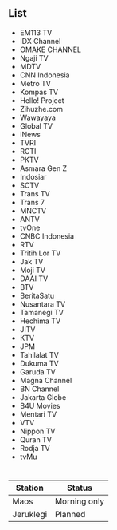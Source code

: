 #
## List
* EM113 TV
* IDX Channel
* OMAKE CHANNEL
* Ngaji TV
* MDTV
* CNN Indonesia
* Metro TV
* Kompas TV
* Hello! Project
* Zihuzhe.com
* Wawayaya
* Global TV
* iNews
* TVRI
* RCTI
* PKTV
* Asmara Gen Z
* Indosiar
* SCTV
* Trans TV
* Trans 7
* MNCTV
* ANTV
* tvOne
* CNBC Indonesia
* RTV
* Tritih Lor TV
* Jak TV
* Moji TV
* DAAI TV
* BTV
* BeritaSatu
* Nusantara TV
* Tamanegi TV
* Hechima TV
* JITV
* KTV
* JPM
* Tahilalat TV
* Dukuma TV
* Garuda TV
* Magna Channel
* BN Channel
* Jakarta Globe
* B4U Movies
* Mentari TV
* VTV
* Nippon TV
* Quran TV
* Rodja TV
* tvMu
#
Station|Status
--|--
Maos|Morning only
Jeruklegi|Planned
